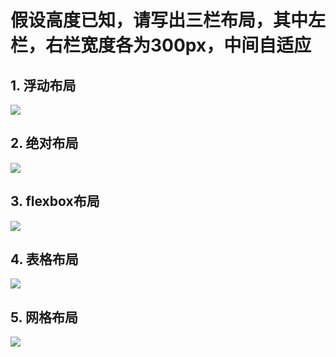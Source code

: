 # 假设高度已知，请写出三栏布局，其中左栏，右栏宽度各为300px，中间自适应

## 1. 浮动布局
<img src="../screenshots/面试-页面布局-flexbox布局.png"/>

## 2. 绝对布局
<img src="../screenshots/面试-页面布局-flexbox布局.png"/>

## 3. flexbox布局
<img src="../screenshots/面试-页面布局-flexbox布局.png"/>

## 4. 表格布局
<img src="../screenshots/面试-页面布局-flexbox布局.png"/>

## 5. 网格布局
<img src="../screenshots/面试-页面布局-flexbox布局.png"/>
